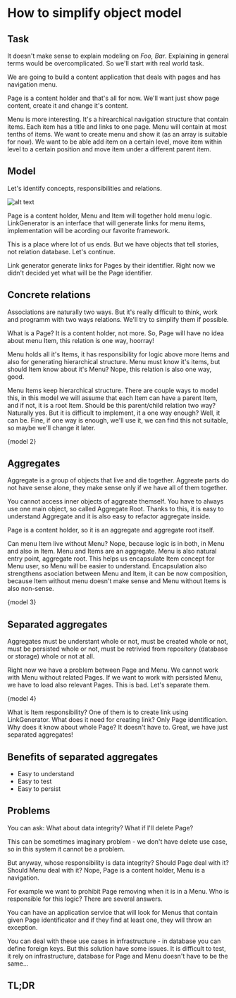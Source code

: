 ﻿# How to simplify object model

## Task

It doesn't make sense to explain modeling on *Foo, Bar*. Explaining in general terms would be overcomplicated. So we'll start with real world task.

We are going to build a content application that deals with pages and has navigation menu.

Page is a content holder and that's all for now. We'll want just show page content, create it and change it's content.

Menu is more interesting. It's a hirearchical navigation structure that contain items. Each item has a title and links to one page. Menu will contain at most tenths of items. We want to create menu and show it (as an array is suitable for now). We want to be able add item on a certain level, move item within level to a certain position and move item under a different parent item. 

## Model

Let's identify concepts, responsibilities and relations.

![alt text](resource/simplify_object_model-1.png "Object model")

Page is a content holder, Menu and Item will together hold menu logic. LinkGenerator is an interface that will generate links for menu items, implementation will be acording our favorite framework.

This is a place where lot of us ends. But we have objects that tell stories, not relation database. Let's continue.

Link generator generate links for Pages by their identifier. Right now we didn't decided yet what will be the Page identifier.

## Concrete relations

Associations are naturally two ways. But it's really difficult to think, work and programm with two ways relations. We'll try to simplify them if possible.

What is a Page? It is a content holder, not more. So, Page will have no idea about menu Item, this relation is one way, hoorray!

Menu holds all it's Items, it has responsibility for logic above more Items and also for generating hierarchical structure. Menu must know it's items, but should Item know about it's Menu? Nope, this relation is also one way, good.

Menu Items keep hierarchical structure. There are couple ways to model this, in this model we will assume that each Item can have a parent Item, and if not, it is a root Item. Should be this parent/child relation two way? Naturally yes. But it is difficult to implement, it a one way enough? Well, it can be. Fine, if one way is enough, we'll use it, we can find this not suitable, so maybe we'll change it later.

{model 2}

## Aggregates

Aggregate is a group of objects that live and die together. Aggreate parts do not have sense alone, they make sense only if we have all of them together. 

You cannot access inner objects of aggreate themself. You have to always use one  main object, so called Aggregate Root. Thanks to this, it is easy to understand Aggregate and it is also easy to refactor aggregate inside.

Page is a content holder, so it is an aggregate and aggregate root itself.

Can menu Item live without Menu? Nope, because logic is in both, in Menu and also in Item. Menu and Items are an aggregate. Menu is also natural entry point, aggregate root. This helps us encapsulate Item concept for Menu user, so Menu will be easier to understand. Encapsulation also strengthens asociation between Menu and Item, it can be now composition, because Item without menu doesn't make sense and Menu without Items is also non-sense.

{model 3}

## Separated aggregates

Aggregates must be understant whole or not, must be created whole or not, must be persisted whole or not, must be retrivied from repository (database or storage) whole or not at all.

Right now we have a problem between Page and Menu. We cannot work with Menu without related Pages. If we want to work with persisted Menu, we have to load also relevant Pages. This is bad. Let's separate them.

{model 4}

What is Item responsibility? One of them is to create link using LinkGenerator. What does it need for creating link? Only Page identification. Why does it know about whole Page? It doesn't have to. Great, we have just separated aggregates!

## Benefits of separated aggregates

* Easy to understand
* Easy to test
* Easy to persist

## Problems

You can ask: What about data integrity? What if I'll delete Page?

This can be sometimes imaginary problem - we don't have delete use case, so in this system it cannot be a problem.

But anyway, whose responsibility is data integrity? Should Page deal with it? Should Menu deal with it? Nope, Page is a content holder, Menu is a navigation.

For example we want to prohibit Page removing when it is in a Menu. Who is responsible for this logic? There are several answers.

You can have an application service that will look for Menus that contain given Page identificator and if they find at least one, they will throw an exception.

You can deal with these use cases in infrastructure - in database you can define foreign keys. But this solution have some issues. It is difficult to test, it rely on infrastructure, database for Page and Menu doesn't have to be the same...


## TL;DR

